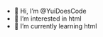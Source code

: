 - 👋 Hi, I’m @YuiDoesCode
- 👀 I’m interested in html
- 🌱 I’m currently learning html

<!---
YuiDoesCode/YuiDoesCode is a ✨ special ✨ repository because its `README.md` (this file) appears on your GitHub profile.
You can click the Preview link to take a look at your changes.
--->
